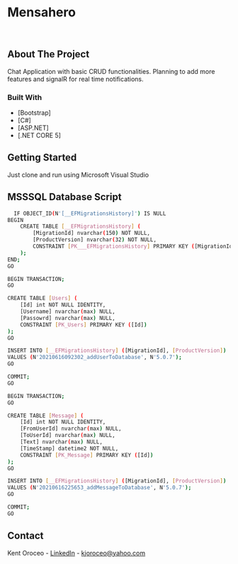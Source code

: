 # Mensahero

<!-- PROJECT LOGO -->
<br />
<p align="center">
  
<!-- ABOUT THE PROJECT -->
## About The Project

  Chat Application with basic CRUD functionalities. Planning to add more features and signalR for real time notifications.

### Built With

* [Bootstrap]
* [C#]
* [ASP.NET]
* [.NET CORE 5]



<!-- GETTING STARTED -->
## Getting Started

Just clone and run using Microsoft Visual Studio 


<!-- SQL DATABASE CREATE -->
## MSSSQL Database Script
 
```sh
  IF OBJECT_ID(N'[__EFMigrationsHistory]') IS NULL
BEGIN
    CREATE TABLE [__EFMigrationsHistory] (
        [MigrationId] nvarchar(150) NOT NULL,
        [ProductVersion] nvarchar(32) NOT NULL,
        CONSTRAINT [PK___EFMigrationsHistory] PRIMARY KEY ([MigrationId])
    );
END;
GO

BEGIN TRANSACTION;
GO

CREATE TABLE [Users] (
    [Id] int NOT NULL IDENTITY,
    [Username] nvarchar(max) NULL,
    [Passowrd] nvarchar(max) NULL,
    CONSTRAINT [PK_Users] PRIMARY KEY ([Id])
);
GO

INSERT INTO [__EFMigrationsHistory] ([MigrationId], [ProductVersion])
VALUES (N'20210616092302_addUserToDatabase', N'5.0.7');
GO

COMMIT;
GO

BEGIN TRANSACTION;
GO

CREATE TABLE [Message] (
    [Id] int NOT NULL IDENTITY,
    [FromUserId] nvarchar(max) NULL,
    [ToUserId] nvarchar(max) NULL,
    [Text] nvarchar(max) NULL,
    [TimeStamp] datetime2 NOT NULL,
    CONSTRAINT [PK_Message] PRIMARY KEY ([Id])
);
GO

INSERT INTO [__EFMigrationsHistory] ([MigrationId], [ProductVersion])
VALUES (N'20210616225653_addMessageToDatabase', N'5.0.7');
GO

COMMIT;
GO


  ```



<!-- CONTACT -->
## Contact

Kent Oroceo - [LinkedIn](https://www.linkedin.com/in/kentoroceo/) - kjoroceo@yahoo.com
